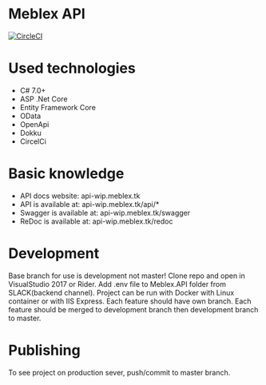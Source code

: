 # Meblex API

[![CircleCI](https://circleci.com/gh/mikart143/meblex-api-wip/tree/master.svg?style=svg)](https://circleci.com/gh/mikart143/meblex-api-wip/tree/master)

# Used technologies
  - C# 7.0+
  - ASP .Net Core
  - Entity Framework Core 
  - OData
  - OpenApi
  - Dokku
  - CircelCi

# Basic knowledge
  - API docs website: api-wip.meblex.tk
  - API is available at: api-wip.meblex.tk/api/*
  - Swagger is available at: api-wip.meblex.tk/swagger
  - ReDoc is available at: api-wip.meblex.tk/redoc

# Development
Base branch for use is development not master!
Clone repo and open in VisualStudio 2017 or Rider.
Add .env file to Meblex.API folder from SLACK(backend channel).
Project can be run with Docker with Linux container or with IIS Express.
Each feature should have own branch. 
Each feature should be merged to development branch then development branch to master.

# Publishing
To see project on production sever, push/commit to master branch.

